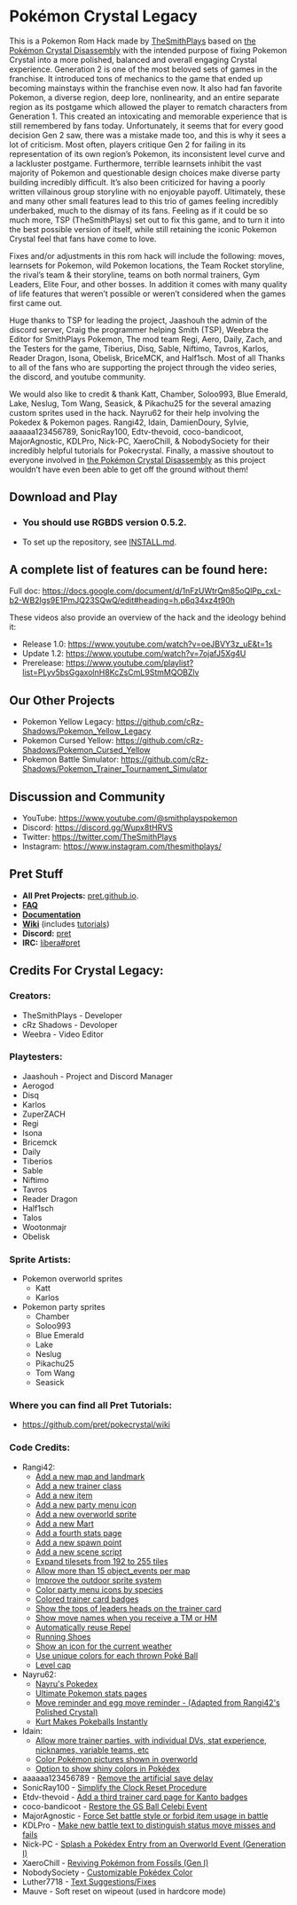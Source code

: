 # Pokémon Crystal Legacy

This is a Pokemon Rom Hack made by [TheSmithPlays](https://www.youtube.com/@TheSmithPlays) based on [the Pokémon Crystal Disassembly](https://github.com/pret/pokecrystal) with the intended purpose of fixing Pokemon Crystal into a more polished, balanced and overall engaging Crystal experience. Generation 2 is one of the most beloved sets of games in the franchise. It introduced tons of mechanics to the game that ended up becoming mainstays within the franchise even now. It also had fan favorite Pokemon, a diverse region, deep lore, nonlinearity, and an entire separate region as its postgame which allowed the player to rematch characters from Generation 1. This created an intoxicating and memorable experience that is still remembered by fans today. Unfortunately, it seems that for every good decision Gen 2 saw, there was a mistake made too, and this is why it sees a lot of criticism. Most often, players critique Gen 2 for failing in its representation of its own region’s Pokemon, its inconsistent level curve and a lackluster postgame. Furthermore, terrible learnsets inhibit the vast majority of Pokemon and questionable design choices make diverse party building incredibly difficult. It’s also been criticized for having a poorly written villainous group storyline with no enjoyable payoff. Ultimately, these and many other small features lead to this trio of games feeling incredibly underbaked, much to the dismay of its fans. Feeling as if it could be so much more, TSP (TheSmithPlays) set out to fix this game, and to turn it into the best possible version of itself, while still retaining the iconic Pokemon Crystal feel that fans have come to love. 

Fixes and/or adjustments in this rom hack will include the following: moves, learnsets for Pokemon, wild Pokemon locations, the Team Rocket storyline, the rival’s team & their storyline, teams on both normal trainers, Gym Leaders, Elite Four, and other bosses. In addition it comes with many quality of life features that weren’t possible or weren’t considered when the games first came out.

Huge thanks to TSP for leading the project, Jaashouh the admin of the discord server, Craig the programmer helping Smith (TSP), Weebra the Editor for SmithPlays Pokemon, The mod team Regi, Aero, Daily, Zach, and the Testers for the game, Tiberius, Disq, Sable, Niftimo, Tavros, Karlos, Reader Dragon, Isona, Obelisk, BriceMCK, and Half1sch. Most of all Thanks to all of the fans who are supporting the project through the video series, the discord, and youtube community.

We would also like to credit & thank Katt, Chamber, Soloo993, Blue Emerald, Lake, Neslug, Tom Wang, Seasick, & Pikachu25 for the several amazing custom sprites used in the hack. Nayru62 for their help involving the Pokedex & Pokemon pages. Rangi42, Idain, DamienDoury, Sylvie, aaaaaa123456789, SonicRay100, Edtv-thevoid, coco-bandicoot, MajorAgnostic, KDLPro, Nick-PC, XaeroChill, & NobodySociety for their incredibly helpful tutorials for Pokecrystal. Finally, a massive shoutout to everyone involved in [the Pokémon Crystal Disassembly](https://github.com/pret/pokecrystal) as this project wouldn’t have even been able to get off the ground without them!


## Download and Play

* ### **You should use RGBDS version 0.5.2.**
* To set up the repository, see [INSTALL.md](INSTALL.md).


## A complete list of features can be found here:
Full doc: https://docs.google.com/document/d/1nFzUWtrQm85oQlPp_cxL-b2-WB2Igs9E1PmJQ23SQwQ/edit#heading=h.p6q34xz4t90h

These videos also provide an overview of the hack and the ideology behind it:
- Release 1.0: https://www.youtube.com/watch?v=oeJBVY3z_uE&t=1s
- Update 1.2: https://www.youtube.com/watch?v=7ojafJ5Xg4U
- Prerelease: https://www.youtube.com/playlist?list=PLyv5bsGgaxolnH8KcZsCmL9StmMQOBZlv


## Our Other Projects
* Pokemon Yellow Legacy: https://github.com/cRz-Shadows/Pokemon_Yellow_Legacy
* Pokemon Cursed Yellow: https://github.com/cRz-Shadows/Pokemon_Cursed_Yellow
* Pokemon Battle Simulator: https://github.com/cRz-Shadows/Pokemon_Trainer_Tournament_Simulator


## Discussion and Community
* YouTube: https://www.youtube.com/@smithplayspokemon
* Discord: https://discord.gg/Wupx8tHRVS
* Twitter: https://twitter.com/TheSmithPlays
* Instagram: https://www.instagram.com/thesmithplays/


## Pret Stuff
- **All Pret Projects:** [pret.github.io](https://pret.github.io/).
- [**FAQ**](FAQ.md)
- [**Documentation**][docs]
- [**Wiki**][wiki] (includes [tutorials][tutorials])
- **Discord:** [pret][discord]
- **IRC:** [libera#pret][irc]


## Credits For Crystal Legacy:

### Creators:
- TheSmithPlays - Developer
- cRz Shadows - Devoloper
- Weebra - Video Editor


### Playtesters:
- Jaashouh - Project and Discord Manager
- Aerogod
- Disq
- Karlos
- ZuperZACH
- Regi
- Isona
- Bricemck
- Daily
- Tiberios
- Sable
- Niftimo
- Tavros
- Reader Dragon
- Half1sch
- Talos
- Wootonmajr
- Obelisk


### Sprite Artists:
- Pokemon overworld sprites
    - Katt
    - Karlos
- Pokemon party sprites
    - Chamber
    - Soloo993
    - Blue Emerald
    - Lake
    - Neslug
    - Pikachu25
    - Tom Wang
    - Seasick


### Where you can find all Pret Tutorials:
* https://github.com/pret/pokecrystal/wiki


### Code Credits:
- Rangi42: 
    - [Add a new map and landmark](https://github.com/pret/pokecrystal/wiki/Add-a-new-map-and-landmark)
    - [Add a new trainer class](https://github.com/pret/pokecrystal/wiki/Add-a-new-trainer-class)
    - [Add a new item](https://github.com/pret/pokecrystal/wiki/Add-a-new-item)
    - [Add a new party menu icon](https://github.com/pret/pokecrystal/wiki/Add-a-new-party-menu-icon)
    - [Add a new overworld sprite](https://github.com/pret/pokecrystal/wiki/Add-a-new-overworld-sprite)
    - [Add a new Mart](https://github.com/pret/pokecrystal/wiki/Add-a-new-Mart)
    - [Add a fourth stats page](https://github.com/pret/pokecrystal/wiki/Add-a-fourth-stats-page)
    - [Add a new spawn point](https://github.com/pret/pokecrystal/wiki/Add-a-new-spawn-point)
    - [Add a new scene script](https://github.com/pret/pokecrystal/wiki/Add-a-new-scene-script)
    - [Expand tilesets from 192 to 255 tiles](https://github.com/pret/pokecrystal/wiki/Expand-tilesets-from-192-to-255-tiles)
    - [Allow more than 15 object_events per map](https://github.com/pret/pokecrystal/wiki/Allow-more-than-15-object_events-per-map)
    - [Improve the outdoor sprite system](https://github.com/pret/pokecrystal/wiki/Improve-the-outdoor-sprite-system)
    - [Color party menu icons by species](https://github.com/pret/pokecrystal/wiki/Color-party-menu-icons-by-species)
    - [Colored trainer card badges](https://github.com/pret/pokecrystal/wiki/Colored-trainer-card-badges)
    - [Show the tops of leaders heads on the trainer card](https://github.com/pret/pokecrystal/wiki/Show-the-tops-of-leaders-heads-on-the-trainer-card)
    - [Show move names when you receive a TM or HM](https://github.com/pret/pokecrystal/wiki/Show-move-names-when-you-receive-a-TM-or-HM)
    - [Automatically reuse Repel](https://github.com/pret/pokecrystal/wiki/Automatically-reuse-Repel)
    - [Running Shoes](https://github.com/pret/pokecrystal/wiki/Running-Shoes)
    - [Show an icon for the current weather](https://github.com/pret/pokecrystal/wiki/Show-an-icon-for-the-current-weather)
    - [Use unique colors for each thrown Poké Ball](https://github.com/pret/pokecrystal/wiki/Use-unique-colors-for-each-thrown-Pok%C3%A9-Ball)
    - [Level cap](https://github.com/pret/pokecrystal/wiki/Level-cap)
- Nayru62:
    - [Nayru's Pokedex](https://github.com/Nayru62/pokecrystal/tree/Nayrus-Pokedex-Vanilla-TypeGFX-BETA)
    - [Ultimate Pokemon stats pages](https://github.com/Nayru62/pokecrystal/tree/stats-pages-utilities-vanilla)
    - [Move reminder and egg move reminder - (Adapted from Rangi42's Polished Crystal)](https://github.com/Nayru62/pokecrystal/tree/PC_Move_and_EggMove_Relearner)
    - [Kurt Makes Pokeballs Instantly](https://github.com/pret/pokecrystal/wiki/Kurt-Makes-Pokeballs-Instantly)
- Idain:
    - [Allow more trainer parties, with individual DVs, stat experience, nicknames, variable teams, etc](https://github.com/pret/pokecrystal/wiki/Allow-more-trainer-parties,-with-individual-DVs,-stat-experience,-nicknames,-variable-teams,-etc)
    - [Color Pokémon pictures shown in overworld](https://github.com/pret/pokecrystal/wiki/Color-Pok%C3%A9mon-pictures-shown-in-overworld)
    - [Option to show shiny colors in Pokédex](https://github.com/pret/pokecrystal/wiki/Option-to-show-shiny-colors-in-Pok%C3%A9dex)
- aaaaaa123456789 - [Remove the artificial save delay](https://github.com/pret/pokecrystal/wiki/Remove-the-artificial-save-delay)
- SonicRay100 - [Simplify the Clock Reset Procedure](https://github.com/pret/pokecrystal/wiki/Simplify-the-Clock-Reset-Procedure)
- Etdv-thevoid - [Add a third trainer card page for Kanto badges](https://github.com/pret/pokecrystal/wiki/Add-a-third-trainer-card-page-for-Kanto-badges)
- coco-bandicoot - [Restore the GS Ball Celebi Event](https://github.com/pret/pokecrystal/wiki/Restore-the-GS-Ball-Celebi-Event)
- MajorAgnostic - [Force Set battle style or forbid item usage in battle](https://github.com/pret/pokecrystal/wiki/Force-Set-battle-style-or-forbid-item-usage-in-battle)
- KDLPro - [Make new battle text to distinguish status move misses and fails](https://github.com/pret/pokecrystal/wiki/Make-new-battle-text-to-distinguish-status-move-misses-and-fails)
- Nick-PC - [Splash a Pokédex Entry from an Overworld Event (Generation I)](https://github.com/pret/pokecrystal/wiki/Splash-a-Pok%C3%A9dex-Entry-from-an-Overworld-Event-(Generation-I))
- XaeroChill - [Reviving Pokémon from Fossils (Gen I)](https://github.com/pret/pokecrystal/wiki/Reviving-Pok%C3%A9mon-from-Fossils-(Gen-I))
- NobodySociety - [Customizable Pokédex Color](https://github.com/pret/pokecrystal/wiki/Customizable-Pok%C3%A9dex-Color)
- Luther7718 - [Text Suggestions/Fixes](https://github.com/luther7718/Pokemon_Crystal_Legacy_Gaiden)
- Mauve - Soft reset on wipeout (used in hardcore mode)


[pokered]: https://github.com/pret/pokered
[pokeyellow]: https://github.com/pret/pokeyellow
[pokegold]: https://github.com/pret/pokegold
[pokepinball]: https://github.com/pret/pokepinball
[poketcg]: https://github.com/pret/poketcg
[pokeruby]: https://github.com/pret/pokeruby
[pokefirered]: https://github.com/pret/pokefirered
[pokeemerald]: https://github.com/pret/pokeemerald
[docs]: https://pret.github.io/pokecrystal/
[wiki]: https://github.com/pret/pokecrystal/wiki
[tutorials]: https://github.com/pret/pokecrystal/wiki/Tutorials
[discord]: https://discord.gg/d5dubZ3
[irc]: https://web.libera.chat/?#pret
[ci]: https://github.com/pret/pokecrystal/actions
[ci-badge]: https://github.com/pret/pokecrystal/actions/workflows/main.yml/badge.svg
